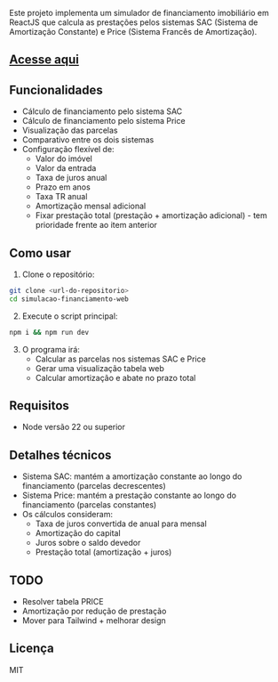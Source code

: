 Este projeto implementa um simulador de financiamento imobiliário em ReactJS que calcula as prestações pelos sistemas SAC (Sistema de Amortização Constante) e Price (Sistema Francês de Amortização).

## [Acesse aqui](https://simulador-financiamento-web.vercel.app/)

## Funcionalidades

- Cálculo de financiamento pelo sistema SAC
- Cálculo de financiamento pelo sistema Price 
- Visualização das parcelas
- Comparativo entre os dois sistemas
- Configuração flexível de:
  - Valor do imóvel
  - Valor da entrada
  - Taxa de juros anual
  - Prazo em anos
  - Taxa TR anual
  - Amortização mensal adicional
  - Fixar prestação total (prestação + amortização adicional) - tem prioridade frente ao item anterior

## Como usar

1. Clone o repositório:
```bash
git clone <url-do-repositorio>
cd simulacao-financiamento-web
```

2. Execute o script principal:
```bash
npm i && npm run dev
```

3. O programa irá:
   - Calcular as parcelas nos sistemas SAC e Price
   - Gerar uma visualização tabela web
   - Calcular amortização e abate no prazo total

## Requisitos

- Node versão 22 ou superior

## Detalhes técnicos

- Sistema SAC: mantém a amortização constante ao longo do financiamento (parcelas decrescentes)
- Sistema Price: mantém a prestação constante ao longo do financiamento (parcelas constantes)
- Os cálculos consideram:
  - Taxa de juros convertida de anual para mensal
  - Amortização do capital
  - Juros sobre o saldo devedor
  - Prestação total (amortização + juros)

## TODO
- Resolver tabela PRICE
- Amortização por redução de prestação
- Mover para Tailwind + melhorar design
## Licença

MIT
